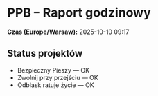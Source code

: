 # PPB – Raport godzinowy
**Czas (Europe/Warsaw):** 2025-10-10 09:17

## Status projektów
- Bezpieczny Pieszy — OK
- Zwolnij przy przejściu — OK
- Odblask ratuje życie — OK


